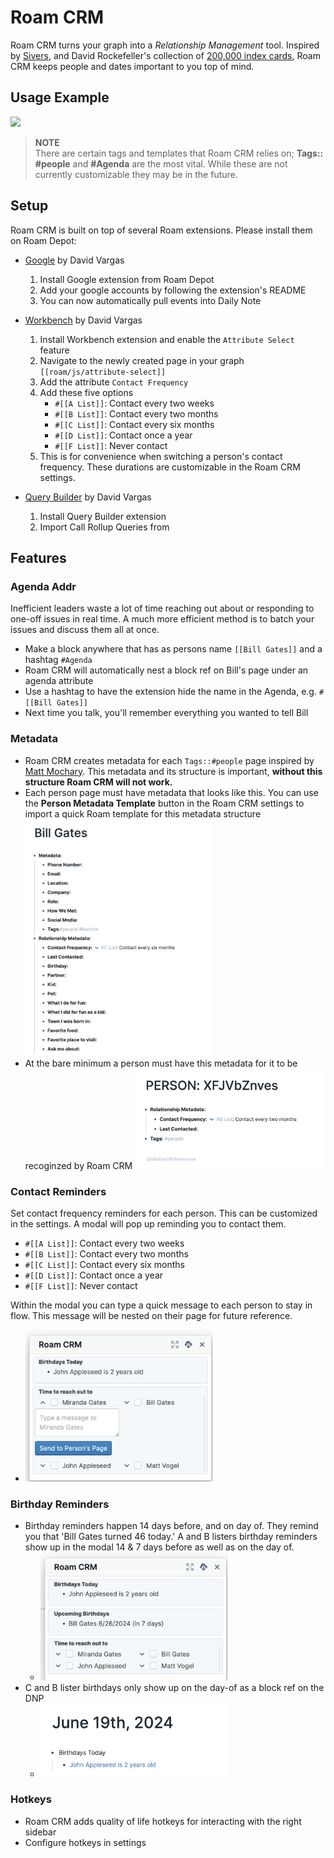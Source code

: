 # Roam CRM

Roam CRM turns your graph into a _Relationship Management_ tool. Inspired by [Sivers](https://sive.rs/hundreds), and David Rockefeller's collection of [200,000 index cards](https://archive.is/zxbCA), Roam CRM keeps people and dates important to you top of mind.

## Usage Example

<img src="LINK_TO_IMAGE" max-width="400"></img>



> **NOTE**  
> There are certain tags and templates that Roam CRM relies on; **Tags:: #people** and **#Agenda** are the most vital. While these are not currently customizable they may be in the future. 

## Setup

Roam CRM is built on top of several Roam extensions. Please install them on Roam Depot:

-   [Google](https://github.com/dvargas92495/roamjs-google) by David Vargas

    1. Install Google extension from Roam Depot
    2. Add your google accounts by following the extension's README
    3. You can now automatically pull events into Daily Note

-   [Workbench](https://github.com/dvargas92495/roamjs-workbench) by David Vargas

    1. Install Workbench extension and enable the `Attribute Select` feature
    2. Navigate to the newly created page in your graph `[[roam/js/attribute-select]]`
    3. Add the attribute `Contact Frequency`
    4. Add these five options
        - `#[[A List]]`: Contact every two weeks
        - `#[[B List]]`: Contact every two months
        - `#[[C List]]`: Contact every six months
        - `#[[D List]]`: Contact once a year
        - `#[[F List]]`: Never contact
    5. This is for convenience when switching a person's contact frequency. These durations are customizable in the Roam CRM settings.

-   [Query Builder](https://github.com/dvargas92495/roamjs-query-builder) by David Vargas

    1. Install Query Builder extension
    2. Import Call Rollup Queries from  

## Features

### Agenda Addr

Inefficient leaders waste a lot of time reaching out about or responding to one-off issues in real time. A much more efficient method is to batch your issues and discuss them all at once.

-   Make a block anywhere that has as persons name `[[Bill Gates]]` and a hashtag `#Agenda`
-   Roam CRM will automatically nest a block ref on Bill's page under an agenda attribute
-   Use a hashtag to have the extension hide the name in the Agenda, e.g. `#[[Bill Gates]]` 
-   Next time you talk, you'll remember everything you wanted to tell Bill

### Metadata

-   Roam CRM creates metadata for each `Tags::#people` page inspired by [Matt Mochary](https://docs.google.com/spreadsheets/d/1Ti_xaV9IVvj-bklxOjNY-IeGsC-YqcgvB03qvfFQrnI/). This metadata and its structure is important, **without this structure Roam CRM will not work.**
- Each person page must have metadata that looks like this. You can use the **Person Metadata Template** button in the Roam CRM settings to import a quick Roam template for this metadata structure
    <img src="https://github.com/8bitgentleman/roam-depot-CRM-testing/raw/main/images/metadata.png" width="300"></img>
    <!-- FIXME UPDATE IMAGE PATH -->
- At the bare minimum a person must have this metadata for it to be recoginzed by Roam CRM
    <img src="https://github.com/8bitgentleman/roam-depot-CRM-testing/raw/main/images/metadataMinimum.png" width="300"></img>

### Contact Reminders

Set contact frequency reminders for each person. This can be customized in the settings. A modal will pop up reminding you to contact them.

- `#[[A List]]`: Contact every two weeks 
- `#[[B List]]`: Contact every two months 
- `#[[C List]]`: Contact every six months 
- `#[[D List]]`: Contact once a year 
- `#[[F List]]`: Never contact

Within the modal you can type a quick message to each person to stay in flow. This message will be nested on their page for future reference.
 - <img src="https://github.com/8bitgentleman/roam-depot-CRM-testing/raw/main/images/modal%20message.png" width="300"></img>

### Birthday Reminders

-   Birthday reminders happen 14 days before, and on day of. They remind you that 'Bill Gates turned 46 today.' A and B listers birthday reminders show up in the modal 14 & 7 days before as well as on the day of. 
    - <img src="https://github.com/8bitgentleman/roam-depot-CRM-testing/raw/main/images/modal%20birthdays.png" width="300"></img>
- C and B lister birthdays only show up on the day-of as a block ref on the DNP
    - <img src="https://github.com/8bitgentleman/roam-depot-CRM-testing/raw/main/images/birthdayRef.png" width="300"></img>

### Hotkeys

- Roam CRM adds quality of life hotkeys for interacting with the right sidebar
- Configure hotkeys in settings

